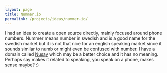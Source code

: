 ```yaml
---
layout: page
title: Nummer.io
permalink: /projects/ideas/nummer-io/
---
```


I had an idea to create a open source directly, mainly focused around phone
numbers. Nummer means number in swedish and is a good name for the swedish
market but it is not that nice for an english speaking market since it sounds
similar to numb or might even be confused with number. I have a domain called
[Nusay](http://nusay.com/) which may be a better choice and it has no meaning.
Perhaps say makes it related to speaking, you speak on a phone, makes sense maybe? :)